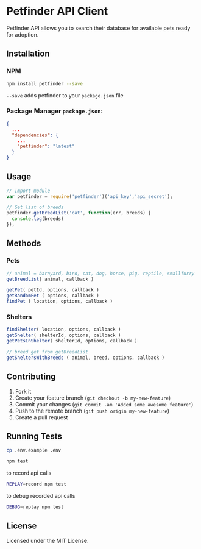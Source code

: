# Petfinder API Client

Petfinder API allows you to search their database for available pets ready for adoption.

## Installation

### NPM
```bash
npm install petfinder --save
```

`--save` adds petfinder to your `package.json` file

### Package Manager `package.json`:
```json
{
  ...
  "dependencies": {
    ...
    "petfinder": "latest"
  }
}
```

## Usage
```js
// Import module
var petfinder = require('petfinder')('api_key','api_secret');

// Get list of breeds
petfinder.getBreedList('cat', function(err, breeds) {
  console.log(breeds)
});
```

## Methods

### Pets

```js
// animal = barnyard, bird, cat, dog, horse, pig, reptile, smallfurry
getBreedList( animal, callback )

getPet( petId, options, callback )
getRandomPet ( options, callback )
findPet ( location, options, callback )
```

### Shelters

```js
findShelter( location, options, callback )
getShelter( shelterId, options, callback )
getPetsInShelter( shelterId, options, callback )

// breed get from getBreedList
getSheltersWithBreeds ( animal, breed, options, callback )
```

## Contributing

1. Fork it
2. Create your feature branch (`git checkout -b my-new-feature`)
3. Commit your changes (`git commit -am 'Added some awesome feature'`)
4. Push to the remote branch (`git push origin my-new-feature`)
5. Create a pull request

## Running Tests

```bash
cp .env.example .env
```

```bash
npm test
```

to record api calls
```bash
REPLAY=record npm test
```

to debug recorded api calls
```bash
DEBUG=replay npm test
```

## License
Licensed under the MIT License.
